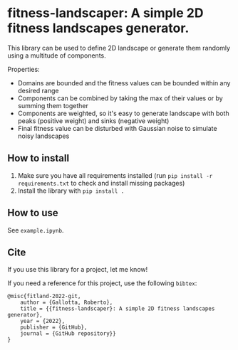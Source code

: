 # fitness-landscaper: A simple 2D fitness landscapes generator.

This library can be used to define 2D landscape or generate them randomly using a multitude of components.

Properties:
- Domains are bounded and the fitness values can be bounded within any desired range
- Components can be combined by taking the max of their values or by summing them together
- Components are weighted, so it's easy to generate landscape with both peaks (positive weight) and sinks (negative weight)
- Final fitness value can be disturbed with Gaussian noise to simulate noisy landscapes

## How to install

1. Make sure you have all requirements installed (run `pip install -r requirements.txt` to check and install missing packages)
2. Install the library with `pip install .`

## How to use

See `example.ipynb`.

## Cite

If you use this library for a project, let me know!

If you need a reference for this project, use the following `bibtex`:
```
@misc{fitland-2022-git,
    author = {Gallotta, Roberto},
    title = {{fitness-landscaper}: A simple 2D fitness landscapes generator},
    year = {2022},
    publisher = {GitHub},
    journal = {GitHub repository}}
}
```